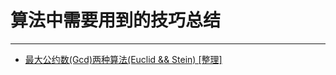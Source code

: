 # 算法中需要用到的技巧总结
***

- [最大公约数(Gcd)两种算法(Euclid && Stein) [整理]](https://www.cnblogs.com/drizzlecrj/archive/2007/09/14/892340.html)